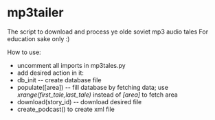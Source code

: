 # mp3tailer
The script to download and process ye olde soviet mp3 audio tales
For education sake only :)


How to use:
* uncomment all imports in mp3tales.py
* add desired action in it:
* db_init -- create database file
* populate([area]) -- fill database by fetching data; use _xrange(first_tale,last_tale)_ instead of _[area]_ to fetch area
* download(story_id) -- download desired file
* create_podcast() to create xml file
